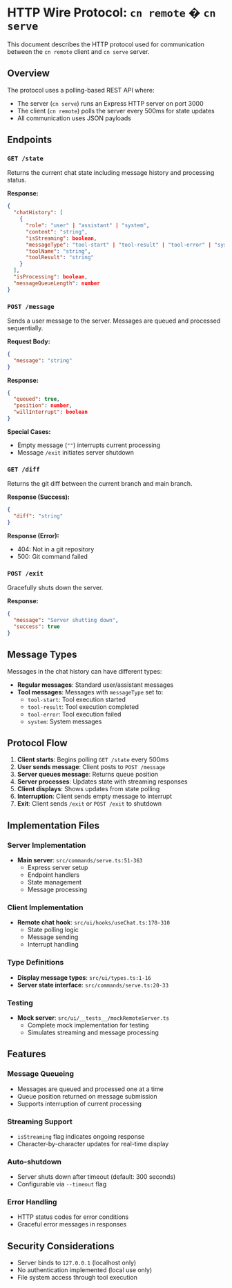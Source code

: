 # HTTP Wire Protocol: `cn remote` � `cn serve`

This document describes the HTTP protocol used for communication between the `cn remote` client and `cn serve` server.

## Overview

The protocol uses a polling-based REST API where:

- The server (`cn serve`) runs an Express HTTP server on port 3000
- The client (`cn remote`) polls the server every 500ms for state updates
- All communication uses JSON payloads

## Endpoints

### `GET /state`

Returns the current chat state including message history and processing status.

**Response:**

```json
{
  "chatHistory": [
    {
      "role": "user" | "assistant" | "system",
      "content": "string",
      "isStreaming": boolean,
      "messageType": "tool-start" | "tool-result" | "tool-error" | "system",
      "toolName": "string",
      "toolResult": "string"
    }
  ],
  "isProcessing": boolean,
  "messageQueueLength": number
}
```

### `POST /message`

Sends a user message to the server. Messages are queued and processed sequentially.

**Request Body:**

```json
{
  "message": "string"
}
```

**Response:**

```json
{
  "queued": true,
  "position": number,
  "willInterrupt": boolean
}
```

**Special Cases:**

- Empty message (`""`) interrupts current processing
- Message `/exit` initiates server shutdown

### `GET /diff`

Returns the git diff between the current branch and main branch.

**Response (Success):**

```json
{
  "diff": "string"
}
```

**Response (Error):**

- 404: Not in a git repository
- 500: Git command failed

### `POST /exit`

Gracefully shuts down the server.

**Response:**

```json
{
  "message": "Server shutting down",
  "success": true
}
```

## Message Types

Messages in the chat history can have different types:

- **Regular messages**: Standard user/assistant messages
- **Tool messages**: Messages with `messageType` set to:
  - `tool-start`: Tool execution started
  - `tool-result`: Tool execution completed
  - `tool-error`: Tool execution failed
  - `system`: System messages

## Protocol Flow

1. **Client starts**: Begins polling `GET /state` every 500ms
2. **User sends message**: Client posts to `POST /message`
3. **Server queues message**: Returns queue position
4. **Server processes**: Updates state with streaming responses
5. **Client displays**: Shows updates from state polling
6. **Interruption**: Client sends empty message to interrupt
7. **Exit**: Client sends `/exit` or `POST /exit` to shutdown

## Implementation Files

### Server Implementation

- **Main server**: `src/commands/serve.ts:51-363`
  - Express server setup
  - Endpoint handlers
  - State management
  - Message processing

### Client Implementation

- **Remote chat hook**: `src/ui/hooks/useChat.ts:170-310`
  - State polling logic
  - Message sending
  - Interrupt handling

### Type Definitions

- **Display message types**: `src/ui/types.ts:1-16`
- **Server state interface**: `src/commands/serve.ts:20-33`

### Testing

- **Mock server**: `src/ui/__tests__/mockRemoteServer.ts`
  - Complete mock implementation for testing
  - Simulates streaming and message processing

## Features

### Message Queueing

- Messages are queued and processed one at a time
- Queue position returned on message submission
- Supports interruption of current processing

### Streaming Support

- `isStreaming` flag indicates ongoing response
- Character-by-character updates for real-time display

### Auto-shutdown

- Server shuts down after timeout (default: 300 seconds)
- Configurable via `--timeout` flag

### Error Handling

- HTTP status codes for error conditions
- Graceful error messages in responses

## Security Considerations

- Server binds to `127.0.0.1` (localhost only)
- No authentication implemented (local use only)
- File system access through tool execution
